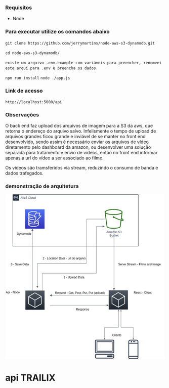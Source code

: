 ### Requisitos

- Node

### Para executar utilize os comandos abaixo

`git clone https://github.com/jerrymartins/node-aws-s3-dynamodb.git`

`cd node-aws-s3-dynamodb/`

`existe um arquivo .env.example com variáveis para preencher, renomeei este arqui para .env e preencha os dados`

`npm run install`
`node ./app.js`

### Link de acesso

`http://localhost:5000/api`

### Observações
O back end faz upload dos arquivos de imagem para a S3 da aws, que retorna o endereço
do arquivo salvo.
Infelismente o tempo de upload de arquivos grandes ficou grande e inviável de se manter no front end
desenvolvido, sendo assim é necessário enviar os arquivos de vídeo diretamento pelo dashboard da amazon, 
ou desenvolver uma solução separada para tratamento e envio de vídeos, então no front end informar apenas 
a url do vídeo a ser associado ao filme.

Os vídeos são tramsferidos via stream, reduzindo o consumo de banda e dados trafegados.

### demonstração de arquitetura
![alt text](https://raw.githubusercontent.com/jerrymartins/node-aws-s3-dynamodb/master/Untitled%20Diagram.png)

# api TRAILIX

